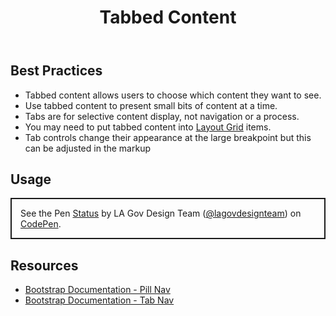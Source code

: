 ﻿---
title: Tabbed Content
summary: Tabs group related content, allowing users to see only what they want to see.
tags: components
layout: guide
eleventyNavigation:
  key: Tabbed Content
  parent: Components
  order: 310
  excerpt: Tabs group related content, allowing users to see only what they want to see.
  img: /img/illustrations/illus-tabbed-content.svg
---

## Best Practices

- Tabbed content allows users to choose which content they want to see.
- Use tabbed content to present small bits of content at a time.
- Tabs are for selective content display, not navigation or a process.
- You may need to put tabbed content into [Layout Grid](/foundation/layout-grid/) items.
- Tab controls change their appearance at the large breakpoint but this can be adjusted in the markup

## Usage

<p class="codepen" data-height="{{codepen.embedHeight}}" data-default-tab="html,result" data-slug-hash="MYWLVby" data-pen-title="Status" data-editable="true" data-user="lagovdesignteam" style="height: {{codepen.embedHeightPx}} box-sizing: border-box; display: flex; align-items: center; justify-content: center; border: 2px solid; margin: 1em 0; padding: 1em;">
  <span>See the Pen <a href="https://codepen.io/lagovdesignteam/pen/MYWLVby">
  Status</a> by LA Gov Design Team (<a href="https://codepen.io/lagovdesignteam">@lagovdesignteam</a>)
  on <a href="https://codepen.io">CodePen</a>.</span>
</p>
<script async src="https://public.codepenassets.com/embed/index.js"></script>

## Resources

- [Bootstrap Documentation - Pill Nav](https://getbootstrap.com/docs/5.3/components/navs-tabs/#pills)
- [Bootstrap Documentation - Tab Nav](https://getbootstrap.com/docs/5.3/components/navs-tabs/#tabs)
